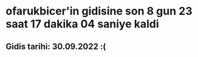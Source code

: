 # ofarukbicer'in gidisine son 8 gun 23 saat 17 dakika 04 saniye kaldi

## Gidis tarihi: 30.09.2022 :(
